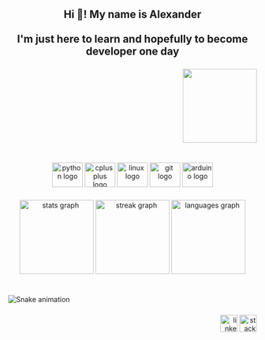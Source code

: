 <h2 align="center">Hi 👋! My name is Alexander<br><br>I'm just here to learn and hopefully to become developer one day</h2>

###

<div align="right">
    <img height="150" src="https://avatars.githubusercontent.com/u/116446513?v=4"  />
</div>

###

<br clear="both">

<div align="center">
    <img src="https://cdn.jsdelivr.net/gh/devicons/devicon/icons/python/python-original.svg" height="50" width="62" alt="python logo"  />
    <img src="https://cdn.jsdelivr.net/gh/devicons/devicon/icons/cplusplus/cplusplus-original.svg" height="50" width="62" alt="cplusplus logo"  />
    <img src="https://cdn.jsdelivr.net/gh/devicons/devicon/icons/linux/linux-original.svg" height="50" width="62" alt="linux logo"  />
    <img src="https://cdn.jsdelivr.net/gh/devicons/devicon/icons/git/git-original.svg" height="50" width="62" alt="git logo"  />
    <img src="https://cdn.jsdelivr.net/gh/devicons/devicon/icons/arduino/arduino-original.svg" height="50" width="62" alt="arduino logo"  />
</div>

###

<div align="center">
    <img src="https://github-readme-stats.vercel.app/api?username=whuzurbuddha&hide_title=false&hide_rank=false&show_icons=true&include_all_commits=true&count_private=true&disable_animations=false&theme=dracula&locale=en&hide_border=false" height="150" alt="stats graph"  />
    <img src="https://streak-stats.demolab.com?user=whuzurbuddha&locale=en&mode=daily&theme=dracula&hide_border=false&border_radius=5" height="150" alt="streak graph"  />
    <img src="https://github-readme-stats.vercel.app/api/top-langs?username=whuzurbuddha&locale=en&hide_title=false&layout=compact&card_width=320&langs_count=5&theme=dracula&hide_border=false" height="150" alt="languages graph"  />
</div>

###

<br clear="both">

<img src="https://raw.githubusercontent.com/whuzurbuddha/whuzurbuddha/output/snake.svg" alt="Snake animation" />

###

<div align="right">
    <img src="https://img.shields.io/static/v1?message=LinkedIn&logo=linkedin&label=&color=0077B5&logoColor=white&labelColor=&style=flat" height="35" alt="linkedin logo"  />
    <img src="https://img.shields.io/static/v1?message=Stackoverflow&logo=stackoverflow&label=&color=FE7A16&logoColor=white&labelColor=&style=flat" height="35" alt="stackoverflow logo"  />
</div>

###

